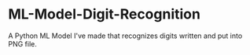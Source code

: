 # ML-Model-Digit-Recognition
A Python ML Model I've made that recognizes digits written and put into PNG file.
